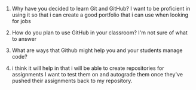 1. Why have you decided to learn Git and GitHub?
I want to be proficient in using it so that i can create a good portfolio that i can use when looking for jobs

2. How do you plan to use GitHub in your classroom?
I'm not sure of what to answer

3. What are ways that Github might help you and your students manage code?
4. i think it will help in that i will be able to create repositories for assignments I want to test them on and autograde them once they've pushed their assignments back to my repository.

